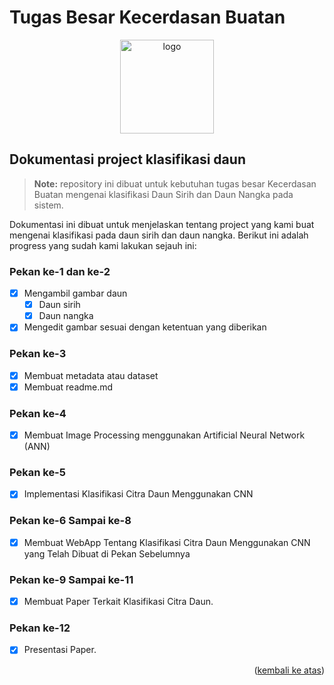 <div id="top"></div>

# Tugas Besar Kecerdasan Buatan

<p align="center"><img src="https://seeklogo.com/images/P/python-logo-A32636CAA3-seeklogo.com.png" alt="logo" width="150px"/></p>

## Dokumentasi project klasifikasi daun

> **Note:** repository ini dibuat untuk kebutuhan tugas besar Kecerdasan Buatan mengenai klasifikasi Daun Sirih dan Daun Nangka pada sistem.

Dokumentasi ini dibuat untuk menjelaskan tentang project yang kami buat mengenai klasifikasi pada daun sirih dan daun nangka. Berikut ini adalah progress yang sudah kami lakukan sejauh ini:

### Pekan ke-1 dan ke-2
 * [x] Mengambil gambar daun
    * [x] Daun sirih
    * [x] Daun nangka
 * [x] Mengedit gambar sesuai dengan ketentuan yang diberikan

### Pekan ke-3
 * [x] Membuat metadata atau dataset
 * [x] Membuat readme.md

### Pekan ke-4
 * [x] Membuat Image Processing menggunakan Artificial Neural Network (ANN)

### Pekan ke-5
 * [x] Implementasi Klasifikasi Citra Daun Menggunakan CNN

### Pekan ke-6 Sampai ke-8
 * [x] Membuat WebApp Tentang Klasifikasi Citra Daun Menggunakan CNN yang Telah Dibuat di Pekan Sebelumnya

 ### Pekan ke-9 Sampai ke-11
 * [x] Membuat Paper Terkait Klasifikasi Citra Daun.

 ### Pekan ke-12
 * [x] Presentasi Paper.

 <p align="right">(<a href="#top">kembali ke atas</a>)</p>